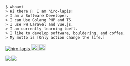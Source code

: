 ```shell
$ whoami
> Hi there 👋  I am hiro-lapis!
> I am a Software Developer.
> I can Use Golang PHP and TS.
> I use FW Laravel and vue.js.
> I am currently learning toefl.
> I like to develop software, bouldering, and coffee.
> My motto is [Only action change the life.]
```
<p align="left">
  <!-- profile views   -->
  <a href="https://github.com/hiro-lapis/">
    <img src="https://komarev.com/ghpvc/?username=hiro-lapis" alt="hiro-lapis" />
  </a>
  <!-- twitter -->
  <a href="http://twitter.com/etBeEP5e7dwmw7P">
    <img height="20" src="https://img.shields.io/twitter/follow/etBeEP5e7dwmw7P?label=Twitter&logo=twitter&style=flat" />
  </a>
  <!-- Qiita -->
  <a href="https://qiita.com/hiro5963">
    <img height="20" src="https://qiita-badge.apiapi.app/s/Diwamoto/contributions.svg" />
  </a>
</p>

<!-- stats表示リポジトリをhrefに設定 -->
<a href="https://github.com/anuraghazra/github-readme-stats">
  <!-- repository stats -->
  <img align="left" src="https://github-readme-stats.vercel.app/api?username=hiro-lapis&count_private=true&show_icons=true" />
</a>
<a href="https://github.com/anuraghazra/github-readme-stats">
    <!-- using lang stats -->
  <img align="left" src="https://github-readme-stats.vercel.app/api/top-langs/?username=hiro-lapis" />
</a>

<!-- if want to update profile, use ↓  -->
<!-- https://arturssmirnovs.github.io/github-profile-readme-generator/ -->

<!--
**hiro-lapis/hiro-lapis** is a ✨ _special_ ✨ repository because its `README.md` (this file) appears on your GitHub profile.

Here are some ideas to get you started:

- 🔭 I’m currently working on 
- 🌱 I’m currently learning ...
- 👯 I’m looking to collaborate on ...
- 🤔 I’m looking for help with ...
- 💬 Ask me about ...
- 📫 How to reach me: ...
- 😄 Pronouns: ...
- ⚡ Fun fact: ...
-->
